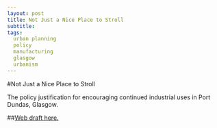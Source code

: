 ```yaml
---
layout: post
title: Not Just a Nice Place to Stroll
subtitle: 
tags:
  urban planning
  policy
  manufacturing
  glasgow
  urbanism
---
```


#Not Just a Nice Place to Stroll

The policy justification for encouraging continued industrial uses in Port Dundas, Glasgow.


##[Web draft here.](http://www.mccartin.info/industrial-port-dundas/)